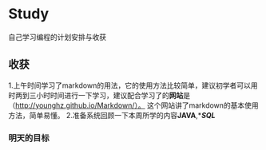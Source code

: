 # Study
自己学习编程的计划安排与收获
## 收获
1.上午时间学习了markdown的用法，它的使用方法比较简单，建议初学者可以用时两到三小时时间进行一下学习，建议配合学习了的**网站**是（http://younghz.github.io/Markdown/）。 这个网站讲了markdown的基本使用方法，简单易懂。
2.准备系统回顾一下本周所学的内容**JAVA**,****SQL***
### 明天的目标
